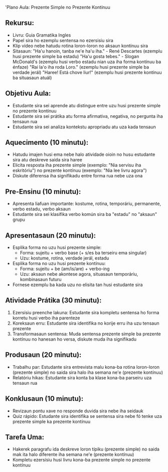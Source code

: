 'Plano Aula: Prezente Simple no Prezente Kontínuu

## Rekursu:
- Livru: Guia Gramatika Ingles
- Papel sira ho ezemplu sentensa no ezersisiu sira
- Klip vídeo nebe hatudu rotina loron-loron no aksaun kontínuu sira
- Sitasaun:
    "Ha'u hanoin, tanba ne'e ha'u iha." - René Descartes (ezemplu husi prezente simple ba estadu)
    "Ha'u gosta tebes." - Slogan McDonald's (ezemplu husi verbo estadu nian uza iha forma kontínuu ba énfaze)
    "Rai la'o iha roda Loro." (ezemplu husi prezente simple ba verdade jerál)
    "Haree! Está chove liur!" (ezemplu husi prezente kontínuu ba situasaun atuál)

## Objetivu Aula:
- Estudante sira sei aprende atu distingue entre uzu husi prezente simple no prezente kontínuu
- Estudante sira sei prátika atu forma afirmativa, negativa, no pergunta iha tensaun rua
- Estudante sira sei analiza kontekstu apropriadu atu uza kada tensaun

## Aquecimento (10 minutu):
- Hatudu imajen husi ema nebe halo atividade oioin no husu estudante sira atu deskreve saida sira haree
- Elicita resposta iha prezente simple (exemplo: "Nia servisu iha eskritóriu") no prezente kontínuu (exemplo: "Nia lee livru agora")
- Diskute diferensa iha signifikadu entre forma rua nebe uza ona

## Pre-Ensinu (10 minutu):
- Apresenta liafuan importante: kostume, rotina, temporáriu, permanente, verbo estadu, verbo aksaun
- Estudante sira sei klasifika verbo komún sira ba "estadu" no "aksaun" grupu

## Apresentasaun (20 minutu):
- Esplika forma no uzu husi prezente simple:
  * Forma: sujeitu + verbo base (+ s/es ba terseiru ema singular)
  * Uzu: kostume, rotina, verdade jerál, estadu
- Esplika forma no uzu husi prezente kontínuu:
  * Forma: sujeitu + be (am/is/are) + verbo-ing
  * Uzu: aksaun nebe akontese agora, situasaun temporáriu, kombinasaun futuru
- Fornese ezemplu ba kada uzu no elisita tan husi estudante sira

## Atividade Prátika (30 minutu):
1. Ezersísiu preenche lakuna: Estudante sira kompletu sentensa ho forma korretu husi verbo iha parenteze
2. Koreksaun erru: Estudante sira identifika no korije erru iha uzu tensaun prezente
3. Transformasaun sentensa: Muda sentensa prezente simple ba prezente kontínuu no hanesan ho versa, diskute muda iha signifikadu

## Produsaun (20 minutu):
- Trabalhu par: Estudante sira entrevista malu kona-ba rotina loron-loron (prezente simple) no saida sira halo iha semana ne'e (prezente kontínuu)
- Relatóriu hikas: Estudante sira konta ba klase kona-ba parseiru uza tensaun rua

## Konklusaun (10 minutu):
- Revizaun pontu xave no responde duvida sira nebe iha seidauk
- Quiz rápido: Estudante sira identifika se sentensa sira nebe fó tenke uza prezente simple ka prezente kontínuu

## Tarefa Uma:
- Hakerek paragrafu ida deskreve loron típiku (prezente simple) no saida mak ita halo diferente iha semana ne'e (prezente kontínuu)
- Kompletu ezersísiu husi livru kona-ba prezente simple no prezente kontínuu